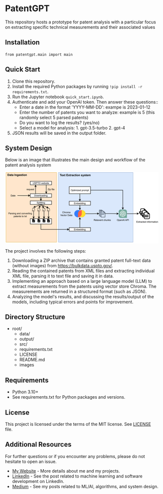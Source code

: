 # PatentGPT

This repository hosts a prototype for patent analysis with a particular focus on extracting specific technical measurements and their associated values

## Installation

`from patentgpt.main import main`

## Quick Start

1. Clone this repository.
2. Install the required Python packages by running `!pip install -r requirements.txt`.
3. Run the Jupyter notebook `quick_start.ipynb`.
4. Authenticate and add your OpenAI token. Then answer these questions::
   - Enter a date in the format 'YYYY-MM-DD': exampe is 2023-01-12
   - Enter the number of patents you want to analyze: example is 5 (this randomly select 5 parsed patents)
   - Do you want to log the results? (yes/no)
   - Select a model for analysis: 1. gpt-3.5-turbo 2. gpt-4
5. JSON results will be saved in the output folder.

## System Design

Below is an image that illustrates the main design and workflow of the patent analysis system

![System Design](https://github.com/arminnorouzi/patentGPT/blob/main/images/system.png?raw=true)

The project involves the following steps:

1. Downloading a ZIP archive that contains granted patent full-text data (without images) from https://bulkdata.uspto.gov/.
2. Reading the contained patents from XML files and extracting individual XML file, parsing it to text file and saving it in data.
3. Implementing an approach based on a large language model (LLM) to extract measurements from the patents using vector store Chroma. The measurements are returned in a structured format (such as JSON).
4. Analyzing the model's results, and discussing the results/output of the models, including typical errors and points for improvement.

## Directory Structure

- root/
  - data/
  - output/
  - src/
  - requirements.txt
  - LICENSE
  - README.md
  - images

## Requirements

- Python 3.10+
- See requirements.txt for Python packages and versions.

## License

This project is licensed under the terms of the MIT license. See [LICENSE](LICENSE) file.

## Additional Resources

For further questions or if you encounter any problems, please do not hesitate to open an issue.

- [My Website](https://arminnorouzi.github.io/) - More details about me and my projects.
- [LinkedIn](https://www.linkedin.com/in/arminnorouzi/) - See the post related to machine learning and software development on LinkedIn.
- [Medium](https://arminnorouzi.medium.com/) - See my posts related to ML/AI, algorithms, and system design.
